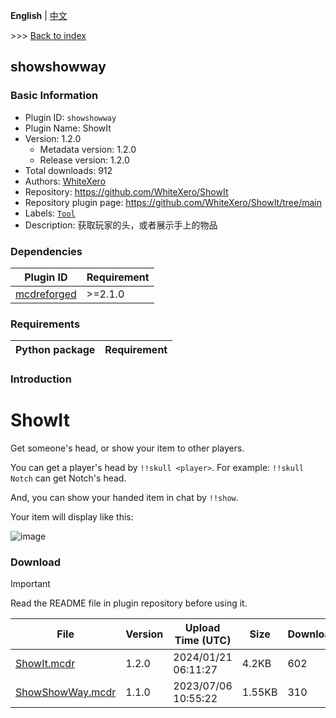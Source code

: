 **English** | [中文](readme-zh_cn.md)

\>\>\> [Back to index](/readme.md)

## showshowway

### Basic Information

- Plugin ID: `showshowway`
- Plugin Name: ShowIt
- Version: 1.2.0
  - Metadata version: 1.2.0
  - Release version: 1.2.0
- Total downloads: 912
- Authors: [WhiteXero](https://github.com/WhiteXero)
- Repository: https://github.com/WhiteXero/ShowIt
- Repository plugin page: https://github.com/WhiteXero/ShowIt/tree/main
- Labels: [`Tool`](/labels/tool/readme.md)
- Description: 获取玩家的头，或者展示手上的物品

### Dependencies

| Plugin ID | Requirement |
| --- | --- |
| [mcdreforged](https://github.com/Fallen-Breath/MCDReforged) | \>=2.1.0 |

### Requirements

| Python package | Requirement |
| --- | --- |

### Introduction

# ShowIt

Get someone's head, or show your item to other players.

You can get a player's head by `!!skull <player>`. For example: `!!skull Notch` can get Notch's head.

And, you can show your handed item in chat by `!!show`.

Your item will display like this:

![image](https://github.com/WhiteXero/ShowIt/assets/96997038/54018ad4-5c15-4d4c-a89b-9e8a448a935c)

### Download

> [!IMPORTANT]
> Read the README file in plugin repository before using it.

| File | Version | Upload Time (UTC) | Size | Downloads | Operations |
| --- | --- | --- | --- | --- | --- |
| [ShowIt.mcdr](https://github.com/WhiteXero/ShowIt/releases/tag/1.2.0) | 1.2.0 | 2024/01/21 06:11:27 | 4.2KB | 602 | [Download](https://github.com/WhiteXero/ShowIt/releases/download/1.2.0/ShowIt.mcdr) |
| [ShowShowWay.mcdr](https://github.com/WhiteXero/ShowIt/releases/tag/1.1.0) | 1.1.0 | 2023/07/06 10:55:22 | 1.55KB | 310 | [Download](https://github.com/WhiteXero/ShowIt/releases/download/1.1.0/ShowShowWay.mcdr) |

